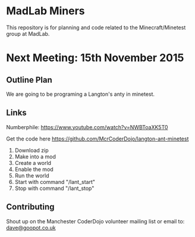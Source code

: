 MadLab Miners
=============

This repository is for planning and code related to the Minecraft/Minetest group at MadLab.

Next Meeting:  15th November 2015
===========================

Outline Plan
------------

We are going to be programing a Langton's anty in minetest.

Links
--------------

Numberphile: https://www.youtube.com/watch?v=NWBToaXK5T0

Get the code here https://github.com/McrCoderDojo/langton-ant-minetest
1. Download zip
2. Make into a mod
3. Create a world 
4. Enable the mod
5. Run the world
6. Start with command "/lant_start"
7. Stop with command "/lant_stop"


Contributing
------------

Shout up on the Manchester CoderDojo volunteer mailing list or email to: dave@goopot.co.uk
